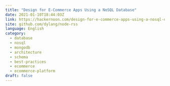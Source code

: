 ```yaml
---
title: "Design for E-Commerce Apps Using a NoSQL Database"
date: 2021-01-10T18:44:03Z
link: https://hackernoon.com/design-for-e-commerce-apps-using-a-nosql-database-qz2p310f?source=rss&utm_medium=RSS&utm_source=news.12bit.vn
site: github.com/dylang/node-rss
language: English
category:
  - database
  - nosql
  - mongodb
  - architecture
  - schema
  - best-practices
  - ecommerce
  - ecommerce-platform
draft: false
---
```

